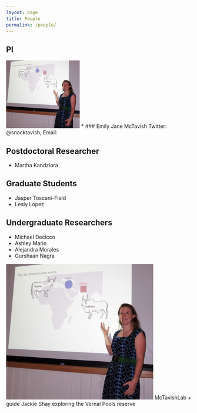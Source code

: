 ```yaml
---
layout: page
title: People
permalink: /people/
---
```

## PI
<img src="/assets/teaching.jpg" alt="Drawing" style="width: 200px;"/>
* ### Emily Jane McTavish
Twitter: @snacktavish, Email: <ejmctavish@ucmerced.edu>



## Postdoctoral Researcher

* Martha Kandziora


## Graduate Students

* Jasper Toscani-Field
* Lesly Lopez

## Undergraduate Researchers

* Michael Decicco
* Ashley Marin
* Alejandra Morales
* Gurshaan Nagra


<img src="/assets/teaching.jpg" alt="Drawing" style="width: 400px;"/>
McTavishLab + guide Jackie Shay exploring the Vernal Pools reserve
